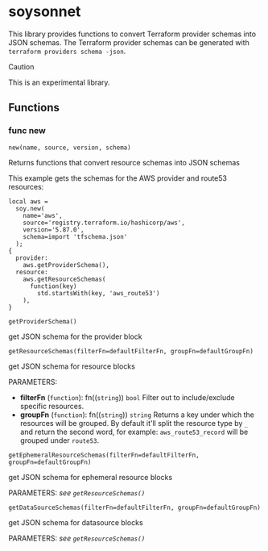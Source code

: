 # soysonnet

This library provides functions to convert Terraform provider schemas into JSON schemas. The Terraform provider schemas can be generated with `terraform providers schema -json`.

> [!CAUTION]
> This is an experimental library.

## Functions

### func new

```jsonnet
new(name, source, version, schema)
```

Returns functions that convert resource schemas into JSON schemas

This example gets the schemas for the AWS provider and route53 resources:

```jsonnet
local aws =
  soy.new(
    name='aws',
    source='registry.terraform.io/hashicorp/aws',
    version='5.87.0',
    schema=import 'tfschema.json'
  );
{
  provider:
    aws.getProviderSchema(),
  resource:
    aws.getResourceSchemas(
      function(key)
        std.startsWith(key, 'aws_route53')
    ),
}
```

```jsonnet
getProviderSchema()
```

get JSON schema for the provider block

```jsonnet
getResourceSchemas(filterFn=defaultFilterFn, groupFn=defaultGroupFn)
```

get JSON schema for resource blocks

PARAMETERS:
  - **filterFn** (`function`): fn(<resourceType>(`string`)) `bool`
    Filter out to include/exclude specific resources.
  - **groupFn** (`function`): fn(<resourceType>(`string`)) `string`
    Returns a key under which the resources will be grouped. By default it'll split the resource type by `_` and return the second word, for example: `aws_route53_record` will be grouped under `route53`.

```jsonnet
getEphemeralResourceSchemas(filterFn=defaultFilterFn, groupFn=defaultGroupFn)
```

get JSON schema for ephemeral resource blocks

PARAMETERS: *see `getResourceSchemas()`*

```jsonnet
getDataSourceSchemas(filterFn=defaultFilterFn, groupFn=defaultGroupFn)
```

get JSON schema for datasource blocks

PARAMETERS: *see `getResourceSchemas()`*

